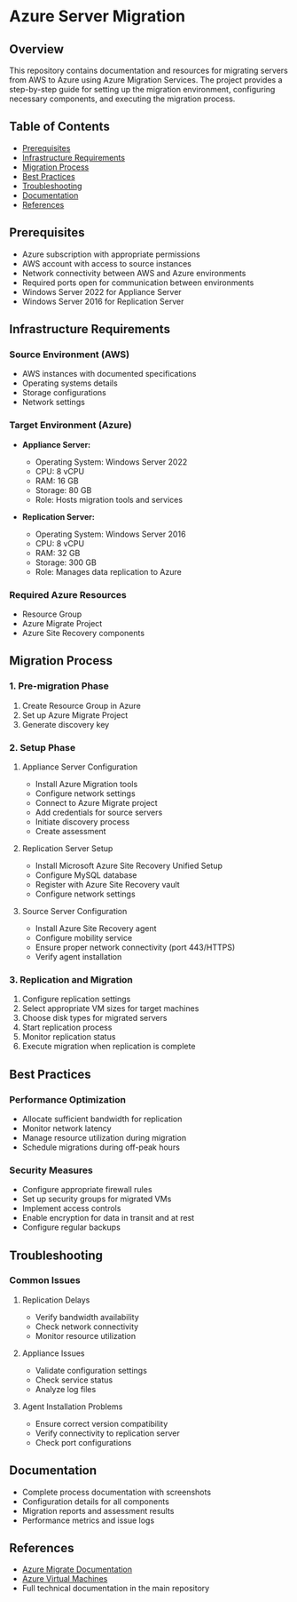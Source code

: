 # Azure Server Migration

## Overview
This repository contains documentation and resources for migrating servers from AWS to Azure using Azure Migration Services. The project provides a step-by-step guide for setting up the migration environment, configuring necessary components, and executing the migration process.

## Table of Contents
- [Prerequisites](#prerequisites)
- [Infrastructure Requirements](#infrastructure-requirements)
- [Migration Process](#migration-process)
- [Best Practices](#best-practices)
- [Troubleshooting](#troubleshooting)
- [Documentation](#documentation)
- [References](#references)

## Prerequisites
- Azure subscription with appropriate permissions
- AWS account with access to source instances
- Network connectivity between AWS and Azure environments
- Required ports open for communication between environments
- Windows Server 2022 for Appliance Server
- Windows Server 2016 for Replication Server

## Infrastructure Requirements

### Source Environment (AWS)
- AWS instances with documented specifications
- Operating systems details
- Storage configurations
- Network settings

### Target Environment (Azure)
- **Appliance Server:**
  - Operating System: Windows Server 2022
  - CPU: 8 vCPU
  - RAM: 16 GB
  - Storage: 80 GB
  - Role: Hosts migration tools and services

- **Replication Server:**
  - Operating System: Windows Server 2016
  - CPU: 8 vCPU
  - RAM: 32 GB
  - Storage: 300 GB
  - Role: Manages data replication to Azure

### Required Azure Resources
- Resource Group
- Azure Migrate Project
- Azure Site Recovery components

## Migration Process

### 1. Pre-migration Phase
1. Create Resource Group in Azure
2. Set up Azure Migrate Project
3. Generate discovery key

### 2. Setup Phase
1. Appliance Server Configuration
   - Install Azure Migration tools
   - Configure network settings
   - Connect to Azure Migrate project
   - Add credentials for source servers
   - Initiate discovery process
   - Create assessment

2. Replication Server Setup
   - Install Microsoft Azure Site Recovery Unified Setup
   - Configure MySQL database
   - Register with Azure Site Recovery vault
   - Configure network settings

3. Source Server Configuration
   - Install Azure Site Recovery agent
   - Configure mobility service
   - Ensure proper network connectivity (port 443/HTTPS)
   - Verify agent installation

### 3. Replication and Migration
1. Configure replication settings
2. Select appropriate VM sizes for target machines
3. Choose disk types for migrated servers
4. Start replication process
5. Monitor replication status
6. Execute migration when replication is complete

## Best Practices

### Performance Optimization
- Allocate sufficient bandwidth for replication
- Monitor network latency
- Manage resource utilization during migration
- Schedule migrations during off-peak hours

### Security Measures
- Configure appropriate firewall rules
- Set up security groups for migrated VMs
- Implement access controls
- Enable encryption for data in transit and at rest
- Configure regular backups

## Troubleshooting

### Common Issues
1. Replication Delays
   - Verify bandwidth availability
   - Check network connectivity
   - Monitor resource utilization

2. Appliance Issues
   - Validate configuration settings
   - Check service status
   - Analyze log files

3. Agent Installation Problems
   - Ensure correct version compatibility
   - Verify connectivity to replication server
   - Check port configurations

## Documentation
- Complete process documentation with screenshots
- Configuration details for all components
- Migration reports and assessment results
- Performance metrics and issue logs

## References
- [Azure Migrate Documentation](https://docs.microsoft.com/en-us/azure/migrate/)
- [Azure Virtual Machines](https://docs.microsoft.com/en-us/azure/virtual-machines/)
- Full technical documentation in the main repository
